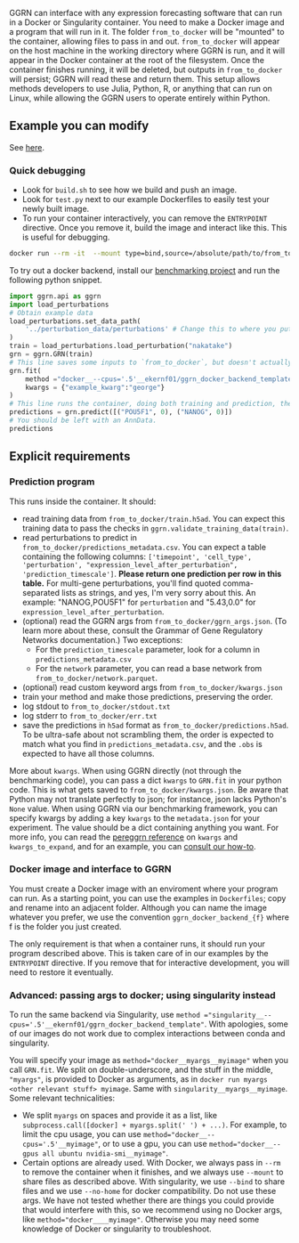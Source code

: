 GGRN can interface with any expression forecasting software that can run in a Docker or Singularity container. You need to make a Docker image and a program that will run in it. The folder `from_to_docker` will be "mounted" to the container, allowing files to pass in and out. `from_to_docker` will appear on the host machine in the working directory where GGRN is run, and it will appear in the Docker container at the root of the filesystem. Once the container finishes running, it will be deleted, but outputs in `from_to_docker` will persist; GGRN will read these and return them. This setup allows methods developers to use Julia, Python, R, or anything that can run on Linux, while allowing the GGRN users to operate entirely within Python.

## Example you can modify

See [here](https://github.com/ekernf01/ggrn/tree/main/ggrn_docker_backend/Dockerfiles/template). 

### Quick debugging

- Look for `build.sh` to see how we build and push an image. 
- Look for `test.py` next to our example Dockerfiles to easily test your newly built image.
- To run your container interactively, you can remove the `ENTRYPOINT` directive. Once you remove it, build the image and interact like this. This is useful for debugging. 

```bash
docker run --rm -it  --mount type=bind,source=/absolute/path/to/from_to_docker/,destination=/from_to_docker    your_docker_image
```

To try out a docker backend, install our [benchmarking project](http://github.com/ekernf01/perturbation_benchmarking) and run the following python snippet.

```python
import ggrn.api as ggrn
import load_perturbations
# Obtain example data
load_perturbations.set_data_path(
    '../perturbation_data/perturbations' # Change this to where you put the perturbation data collection.
)
train = load_perturbations.load_perturbation("nakatake")
grn = ggrn.GRN(train) 
# This line saves some inputs to `from_to_docker`, but doesn't actually run the container, because we don't currently save trained models inside the container.
grn.fit(
    method ="docker__--cpus='.5'__ekernf01/ggrn_docker_backend_template", 
    kwargs = {"example_kwarg":"george"}                    
)
# This line runs the container, doing both training and prediction, then removes the container.
predictions = grn.predict([("POU5F1", 0), ("NANOG", 0)])
# You should be left with an AnnData. 
predictions
```


## Explicit requirements

### Prediction program

This runs inside the container. It should:

- read training data from `from_to_docker/train.h5ad`. You can expect this training data to pass the checks in `ggrn.validate_training_data(train)`.
- read perturbations to predict in `from_to_docker/predictions_metadata.csv`. You can expect a table containing the following columns: `['timepoint', 'cell_type', 'perturbation', "expression_level_after_perturbation", 'prediction_timescale']`. **Please return one prediction per row in this table.** For multi-gene perturbations, you'll find quoted comma-separated lists as strings, and yes, I'm very sorry about this. An example: "NANOG,POU5F1" for `perturbation` and "5.43,0.0" for `expression_level_after_perturbation`. 
- (optional) read the GGRN args from `from_to_docker/ggrn_args.json`. (To learn more about these, consult the Grammar of Gene Regulatory Networks documentation.) Two exceptions:
    - For the `prediction_timescale` parameter, look for a column in `predictions_metadata.csv`
    - For the `network` parameter, you can read a base network from `from_to_docker/network.parquet`.
- (optional) read custom keyword args from `from_to_docker/kwargs.json`
- train your method and make those predictions, preserving the order.
- log stdout to `from_to_docker/stdout.txt`
- log stderr to `from_to_docker/err.txt`
- save the predictions in `h5ad` format as `from_to_docker/predictions.h5ad`. To be ultra-safe about not scrambling them, the order is expected to match what you find in `predictions_metadata.csv`, and the `.obs` is expected to have all those columns. 

More about `kwargs`. When using GGRN directly (not through the benchmarking code), you can pass a dict `kwargs` to `GRN.fit` in your python code. This is what gets saved to `from_to_docker/kwargs.json`. Be aware that Python may not translate perfectly to json; for instance, json lacks Python's `None` value. When using GGRN via our benchmarking framework, you can specify kwargs by adding a key `kwargs` to the `metadata.json` for your experiment. The value should be a dict containing anything you want. For more info, you can read the [pereggrn reference](https://github.com/ekernf01/perturbation_benchmarking/blob/main/docs/reference.md) on `kwargs` and `kwargs_to_expand`, and for an example, you can [consult our how-to](https://github.com/ekernf01/perturbation_benchmarking/blob/main/docs/how_to.md).

### Docker image and interface to GGRN

You must create a Docker image with an enviroment where your program can run. As a starting point, you can use the examples in `Dockerfiles`; copy and rename into an adjacent folder. Although you can name the image whatever you prefer, we use the convention `ggrn_docker_backend_{f}` where f is the folder you just created. 

The only requirement is that when a container runs, it should run your program described above. This is taken care of in our examples by the `ENTRYPOINT` directive. If you remove that for interactive development, you will need to restore it eventually.

### Advanced: passing args to docker; using singularity instead

To run the same backend via Singularity, use `method ="singularity__--cpus='.5'__ekernf01/ggrn_docker_backend_template"`. With apologies, some of our images do not work due to complex interactions between conda and singularity.

You will specify your image as `method="docker__myargs__myimage"` when you call `GRN.fit`. We split on double-underscore, and the stuff in the middle, `"myargs"`, is provided to Docker as arguments, as in `docker run myargs <other relevant stuff> myimage`. Same with `singularity__myargs__myimage`. Some relevant technicalities:

- We split `myargs` on spaces and provide it as a list, like `subprocess.call([docker] + myargs.split(' ') + ...)`. For example, to limit the cpu usage, you can use `method="docker__--cpus='.5'__myimage"`, or to use a gpu, you can use `method="docker__--gpus all ubuntu nvidia-smi__myimage"`. 
- Certain options are already used. With Docker, we always pass in `--rm` to remove the container when it finishes, and we always use `--mount` to share files as described above. With singularity, we use `--bind` to share files and we use `--no-home` for docker compatibility. Do not use these args. We have not tested whether there are things you could provide that would interfere with this, so we recommend using no Docker args, like `method="docker____myimage"`. Otherwise you may need some knowledge of Docker or singularity to troubleshoot. 


